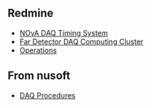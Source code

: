 ## Redmine
- [NOvA DAQ Timing System](https://cdcvs.fnal.gov/redmine/projects/novadaq-timing/wiki#Power-On-and-Configuration-of-a-TDU)
- [Far Detector DAQ Computing Cluster](https://cdcvs.fnal.gov/redmine/projects/daqcluster-fardet/wiki/Wiki)
- [Operations](https://cdcvs.fnal.gov/redmine/projects/novaoperations/wiki)

## From nusoft

- [DAQ Procedures](https://nova-nusoft.fnal.gov/expert/procedures/procedures.php?topic=magiccookie)
